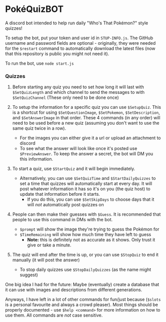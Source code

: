 # PokéQuizBOT
A discord bot intended to help run daily "Who's That Pokémon?" style quizzes!

To setup the bot, put your token and user id in `STUP-INFO.js`. The GitHub username and password fields are optional - originally, they were needed for the `$restart` command to automatically download the latest files (now that this repository is public you might not need it).

To run the bot, use `node start.js`

### Quizzes
1. Before starting any quiz you need to set how long it will last with `$SetQuizLength` and which channel to send the messages to with `$SetQuizChannel` (These only need to be done once)

2. To setup the information for a specific quiz you can use `$SetupQuiz`. This is a shortcut for using `$SetQuestionImage`, `$SetPokemon`, `$SetDescription`, and `$SetAnswerImage` in that order. These 4 commands (in any order) will need to be used before a new quiz (assuming you don't want to use the same quiz twice in a row).
   - For the images you can either give it a url or upload an attachment to discord
   - To see what the answer will look like once it's posted use `$PreviewAnswer`. To keep the answer a secret, the bot will DM you this information.

3. To start a quiz, use `$StartQuiz` and it will begin immediately.
   - Alternatively, you can use `$SetQuizTime` and `$StartDailyQuizzes` to set a time that quizzes will automatically start at every day. It will post whatever information it has so it's on you (the quiz host) to update that information before it starts.
	    - If you do this, you can use `$SetSkipDays` to choose days that it will *not* automatically post quizzes on

4. People can then make their guesses with `$Guess`. It is recommended that people to use this command in DMs with the bot.
   - `$prompt` will show the image they're trying to guess the Pokémon for
   - `$TimeRemaining` will show how much time they have left to guess
	    - **Note:** this is definitely not as accurate as it shows. Only trust it give or take a minute.

5. The quiz will end after the time is up, or you can use `$StopQuiz` to end it manually (it will post the answer)
   - To stop daily quizzes use `$StopDailyQuizzes` (as the name might suggest)


One big idea I had for the future: Maybe (eventually) create a database that it can use with images and descriptions from different generations.

Anyways, I have left in a lot of other commands for fun/just because (`$slots` is a personal favourite and always a crowd pleaser). Most things should be properly documented - use `$help <command>` for more information on how to use them. All commands are *not* case sensitive.

